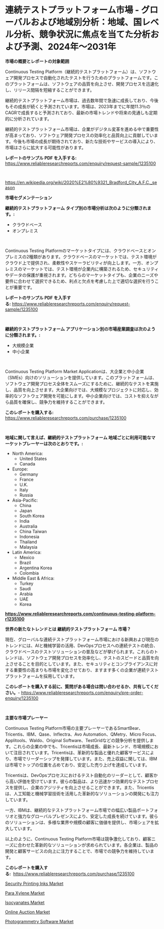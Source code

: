 <p><h1>連続テストプラットフォーム市場 - グローバルおよび地域別分析：地域、国レベル分析、競争状況に焦点を当てた分析および予測、2024年〜2031年</h1></p><p><strong>市場の概要とレポートの対象範囲</strong></p>
<p><p>Continuous Testing Platform（継続的テストプラットフォーム）は、ソフトウェア開発プロセスで自動化されたテストを行うためのプラットフォームです。このプラットフォームは、ソフトウェアの品質を向上させ、開発プロセスを迅速化し、リリース間隔を短縮することができます。</p><p>継続的テストプラットフォーム市場は、過去数年間で急速に成長しており、今後もその成長が続くと予測されています。市場は、2023年までに年間11.3％のCAGRで成長すると予測されており、最新の市場トレンドや将来の見通しも定期的に分析されています。</p><p>継続的テストプラットフォーム市場は、企業がデジタル変革を進める中で重要性が高まっており、ソフトウェア開発プロセスの効率化と品質向上に貢献しています。今後も市場の成長が期待されており、新たな技術やサービスの導入により、市場はさらに拡大する可能性があります。</p></p>
<p><strong>レポートのサンプル PDF を入手する:</strong> <a href="https://www.reliableresearchreports.com/enquiry/request-sample/1235100">https://www.reliableresearchreports.com/enquiry/request-sample/1235100</a></p>
<p>&nbsp;</p>
<p><a href="https://en.wikipedia.org/wiki/2020%E2%80%9321_Bradford_City_A.F.C._season">https://en.wikipedia.org/wiki/2020%E2%80%9321_Bradford_City_A.F.C._season</a></p>
<p><strong>市場セグメンテーション</strong></p>
<p><strong>継続的テストプラットフォーム タイプ別の市場分析は次のように分類されます。:</strong></p>
<p><ul><li>クラウドベース</li><li>オンプレミス</li></ul></p>
<p>&nbsp;</p>
<p><p>Continuous Testing Platformのマーケットタイプには、クラウドベースとオンプレミスの2種類があります。クラウドベースのマーケットでは、テスト環境がクラウド上で提供され、柔軟性やスケーラビリティが向上します。一方、オンプレミスのマーケットでは、テスト環境が企業内に構築されるため、セキュリティやデータの保護が重視されます。どちらのマーケットタイプも、企業のニーズや要件に合わせて選択できるため、利点と欠点を考慮した上で適切な選択を行うことが重要です。</p></p>
<p><strong>レポートのサンプル PDF を入手する:</strong>&nbsp;<a href="https://www.reliableresearchreports.com/enquiry/request-sample/1235100">https://www.reliableresearchreports.com/enquiry/request-sample/1235100</a></p>
<p>&nbsp;</p>
<p><strong> 継続的テストプラットフォーム アプリケーション別の市場産業調査は次のように分類されます。:</strong></p>
<p><ul><li>大規模企業</li><li>中小企業</li></ul></p>
<p>&nbsp;</p>
<p><p>Continuous Testing Platform Market Applicationは、大企業と中小企業（SMEs）向けのソリューションを提供しています。このプラットフォームは、ソフトウェア開発プロセス全体をスムーズにするために、継続的なテストを実施し、品質を向上させます。大企業向けでは、大規模なプロジェクトに対応し、効率的なソフトウェア開発を可能にします。中小企業向けでは、コストを抑えながら品質を確保し、競争力を維持することができます。</p></p>
<p><strong>このレポートを購入する:</strong>&nbsp; <a href="https://www.reliableresearchreports.com/purchase/1235100">https://www.reliableresearchreports.com/purchase/1235100</a></p>
<p>&nbsp;</p>
<p><strong>地域に関して言えば、継続的テストプラットフォーム 地域ごとに利用可能なマーケットプレーヤーは次のとおりです。:</strong></p>
<p><ul>
    <li>
        North America:
        <ul>
            <li>United States</li>
            <li>Canada</li>
        </ul>
    </li>
    <li>
        Europe:
        <ul>
            <li>Germany</li>
            <li>France</li>
            <li>U.K.</li>
            <li>Italy</li>
            <li>Russia</li>
        </ul>
    </li>
    <li>
        Asia-Pacific:
        <ul>
            <li>China</li>
            <li>Japan</li>
            <li>South Korea</li>
            <li>India</li>
            <li>Australia</li>
            <li>China Taiwan</li>
            <li>Indonesia</li>
            <li>Thailand</li>
            <li>Malaysia</li>
        </ul>
    </li>
    <li>
        Latin America:
        <ul>
            <li>Mexico</li>
            <li>Brazil</li>
            <li>Argentina Korea</li>
            <li>Colombia</li>
        </ul>
    </li>
    <li>
        Middle East & Africa:
        <ul>
            <li>Turkey</li>
            <li>Saudi</li>
            <li>Arabia</li>
            <li>UAE</li>
            <li>Korea</li>
        </ul>
    </li>
    </ul></p>
<p><strong><a href="https://www.reliableresearchreports.com/continuous-testing-platform-r1235100">https://www.reliableresearchreports.com/continuous-testing-platform-r1235100</a></strong>&nbsp;</p>
<p><strong>世界の新たなトレンドとは 継続的テストプラットフォーム 市場？</strong></p>
<p><p>現在、グローバルな連続テストプラットフォーム市場における新興および現在のトレンドには、AIと機械学習の活用、DevOpsプロセスへの連続テストの統合、クラウドベースのテストソリューションの普及などが挙げられます。これらのトレンドは、ソフトウェア開発プロセスを効率化し、テストのスピードと品質を向上させることを目的としています。また、セキュリティとコンプライアンスに対する重要性の高まりも市場を変化させており、ますます多くの企業が連続テストプラットフォームを採用しています。</p></p>
<p><strong>このレポートを購入する前に、質問がある場合は問い合わせるか、共有してください。</strong>- <a href="https://www.reliableresearchreports.com/enquiry/pre-order-enquiry/1235100">https://www.reliableresearchreports.com/enquiry/pre-order-enquiry/1235100</a></p>
<p>&nbsp;</p>
<p><strong>主要な市場プレーヤー</strong></p>
<p><p>Continuous Testing Platform市場の主要プレーヤーであるSmartBear、Tricentis、IBM、Qase、Inflectra、Avo Automation、QMetry、Micro Focus、Applitools、Waldo、Original Software、TestGridなどの競争分析を提供します。これらの企業の中でも、Tricentisは市場成長、最新トレンド、市場規模において注目されています。Tricentisは、革新的な製品と優れた顧客サービスにより、市場でリーダーシップを発揮しています。また、売上収益に関しては、IBMは市場でトップの位置を占めており、安定した売り上げを達成しています。</p><p>Tricentisは、DevOpsプロセスにおけるテスト自動化のリーダーとして、顧客から高い評価を受けています。彼らの製品は、より迅速かつ効果的なテストプロセスを提供し、企業のアジリティを向上させることができます。また、Tricentisは、人工知能と機械学習技術を活用した革新的なソリューションの開発にも注力しています。</p><p>一方、IBMは、継続的なテストプラットフォーム市場での幅広い製品ポートフォリオと強力なグローバルプレゼンスにより、安定した成長を続けています。彼らのソリューションは、多様な業界や規模の顧客に価値を提供し、市場シェアを拡大しています。</p><p>以上のように、Continuous Testing Platform市場は競争激化しており、顧客ニーズに合わせた革新的なソリューションが求められています。各企業は、製品の開発と顧客サービスの向上に注力することで、市場での競争力を維持しています。</p></p>
<p><strong>このレポートを購入する:</strong>&nbsp;&nbsp;<a href="https://www.reliableresearchreports.com/purchase/1235100">https://www.reliableresearchreports.com/purchase/1235100</a></p>
<p><p><a href="https://medium.com/@max.sanderson5645/evaluating-global-security-printing-inks-market-trends-and-growth-opportunities-by-region-type-c6cecaea7d4c">Security Printing Inks Market</a></p><p><a href="https://github.com/rasaunharrison331/Market-Research-Report-List-1/blob/main/para-xylene-market.md">Para Xylene Market</a></p><p><a href="https://github.com/victoralsop8899/Market-Research-Report-List-1/blob/main/isocyanates-market.md">Isocyanates Market</a></p><p><a href="https://issuu.com/reportprime-2/docs/online-auction-market-size-2030.pptx">Online Auction Market</a></p><p><a href="https://issuu.com/reportprime-2/docs/photogrammetry-software-market-size-2030.pptx">Photogrammetry Software Market</a></p></p>